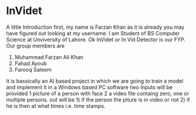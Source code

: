 # InVidet
A little Introduction first, my name is Farzan Khan as it is already you may have figured out looking at my username. I am Student of BS Computer Science
at Unviversity of Lahore.
Ok InVidet or In Vid Detector is our FYP. Our group members are
1) Muhammad Farzan Ali Khan
2) Fahad Ayoub
3) Farooq Saleem

It is bassically an AI based project in which we are going to train a model and implement it in a Windows based PC software 
two Inputs will be provided 1 picture of a person with face 2 a video file containg zero, one or multiple persons.
out will be 1) if the person the piture is in video or not 2) if he is then at what times i.e. time stamps.
